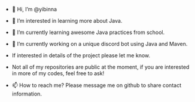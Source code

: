- 👋 Hi, I’m @yibinna
- 👀 I’m interested in learning more about Java.
- 🌱 I’m currently learning awesome Java practices from school.
- 💞️ I’m currently working on a unique discord bot using Java and Maven. 
- If interested in details of the project please let me know. 
- Not all of my repositories are public at the moment, if you are interested in more of my codes, feel free to ask!

- 📫 How to reach me? Please message me on github to share contact information. 

<!---
yibinna/yibinna is a ✨ special ✨ repository because its `README.md` (this file) appears on your GitHub profile.
You can click the Preview link to take a look at your changes.
--->
